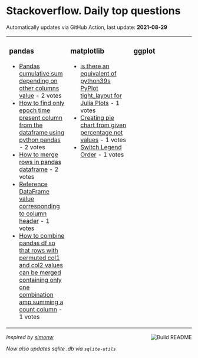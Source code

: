 # Stackoverflow. Daily top questions 

Automatically updates via GitHub Action, last update: **<!-- date starts -->2021-08-29<!-- date ends -->**


<table><tr><td valign="top" width="33%">

### pandas
<!-- pandas starts -->
* [Pandas cumulative sum depending on other columns value](https://stackoverflow.com/questions/68969322/pandas-cumulative-sum-depending-on-other-columns-value) - 2 votes
* [How to find only epoch time present column from the dataframe using python pandas](https://stackoverflow.com/questions/68970476/how-to-find-only-epoch-time-present-column-from-the-dataframe-using-python-panda) - 2 votes
* [How to merge rows in pandas dataframe](https://stackoverflow.com/questions/68969339/how-to-merge-rows-in-pandas-dataframe) - 2 votes
* [Reference DataFrame value corresponding to column header](https://stackoverflow.com/questions/68976278/reference-dataframe-value-corresponding-to-column-header) - 1 votes
* [How to combine pandas df so that rows with permuted col1 and col2 values can be merged containing only one combination amp summing a count column](https://stackoverflow.com/questions/68976188/how-to-combine-pandas-df-so-that-rows-with-permuted-col1-and-col2-values-can-be) - 1 votes
<!-- pandas ends -->
</td><td valign="top" width="34%">


### matplotlib
<!-- matplotlib starts -->
* [is there an equivalent of python39s PyPlot tight_layout for Julia Plots](https://stackoverflow.com/questions/68975532/is-there-an-equivalent-of-pythons-pyplot-tight-layout-for-julia-plots) - 1 votes
* [Creating pie chart from given percentage not values](https://stackoverflow.com/questions/68975869/creating-pie-chart-from-given-percentage-not-values) - 1 votes
* [Switch Legend Order](https://stackoverflow.com/questions/68975580/switch-legend-order) - 1 votes
<!-- matplotlib ends -->
</td><td valign="top" width="34%">


### ggplot
<!-- ggplot2 starts -->

<!-- ggplot2 ends -->
</td></tr></table>

<a href="https://github.com/hp0404/hp0404/actions"><img src="https://github.com/hp0404/hp0404/workflows/Build%20README/badge.svg" align="right" alt="Build README"></a> <p>*Inspired by  [simonw](https://github.com/simonw/simonw)*</p> <p> *Now also updates sqlite .db via `sqlite-utils`* </p>
